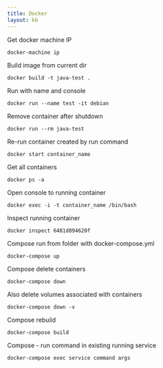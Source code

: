 ```yaml
---
title: Docker
layout: kb
---
```


Get docker machine IP

	docker-machine ip

Build image from current dir

	docker build -t java-test .

Run with name and console

	docker run --name test -it debian

Remove container after shutdown

	docker run --rm java-test

Re-run container created by run command

	docker start container_name

Get all containers

	docker ps -a

Open console to running container

	docker exec -i -t container_name /bin/bash

Inspect running container

	docker inspect 6481d894620f

Compose run from folder with docker-compose.yml

	docker-compose up

Compose delete containers

	docker-compose down

Also delete volumes associated with containers

	docker-compose down -v

Compose rebuild

	docker-compose build

Compose - run command in existing running service

	docker-compose exec service command args
